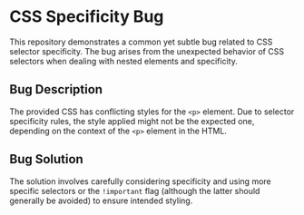 # CSS Specificity Bug

This repository demonstrates a common yet subtle bug related to CSS selector specificity.  The bug arises from the unexpected behavior of CSS selectors when dealing with nested elements and specificity.

## Bug Description

The provided CSS has conflicting styles for the `<p>` element. Due to selector specificity rules, the style applied might not be the expected one, depending on the context of the `<p>` element in the HTML.

## Bug Solution

The solution involves carefully considering specificity and using more specific selectors or the `!important` flag (although the latter should generally be avoided) to ensure intended styling.